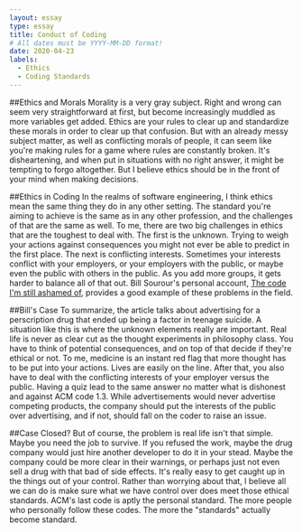 ```yaml
---
layout: essay
type: essay
title: Conduct of Coding
# All dates must be YYYY-MM-DD format!
date: 2020-04-23
labels:
  - Ethics
  - Coding Standards
---
```


##Ethics and Morals
Morality is a very gray subject. Right and wrong can seem very straightforward at first, but become increasingly muddled as more variables get added. Ethics are your rules to clear up and standardize these morals in order to clear up that confusion. But with an already messy subject matter, as well as conflicting morals of people, it can seem like you're making rules for a game where rules are constantly broken. It's disheartening, and when put in situations with no right answer, it might be tempting to forgo altogether. But I believe ethics should be in the front of your mind when making decisions.

##Ethics in Coding
In the realms of software engineering, I think ethics mean the same thing they do in any other setting. The standard you're aiming to achieve is the same as in any other profession, and the challenges of that are the same as well. To me, there are two big challenges in ethics that are the toughest to deal with. The first is the unknown. Trying to weigh your actions against consequences you might not ever be able to predict in the first place. The next is conflicting interests. Sometimes your interests conflict with your employers, or your employers with the public, or maybe even the public with others in the public. As you add more groups, it gets harder to balance all of that out. Bill Sourour's personal account, [The code I'm still ashamed of](https://www.freecodecamp.org/news/the-code-im-still-ashamed-of-e4c021dff55e/#.tsjl7lkxy), provides a good example of these problems in the field.

##Bill's Case
To summarize, the article talks about advertising for a perscription drug that ended up being a factor in teenage suicide. A situation like this is where the unknown elements really are important. Real life is never as clear cut as the thought experiments in philosophy class. You have to think of potential consequences, and on top of that decide if they're ethical or not. To me, medicine is an instant red flag that more thought has to be put into your actions. Lives are easily on the line. After that, you also have to deal with the conflicting interests of your employer versus the public. Having a quiz lead to the same answer no matter what is dishonest and against ACM code 1.3. While advertisements would never advertise competing products, the company should put the interests of the public over advertising, and if not, should fall on the coder to raise an issue.

##Case Closed?
But of course, the problem is real life isn't that simple. Maybe you need the job to survive. If you refused the work, maybe the drug company would just hire another developer to do it in your stead. Maybe the company could be more clear in their warnings, or perhaps just not even sell a drug with that bad of side effects. It's really easy to get caught up in the things out of your control. Rather than worrying about that, I believe all we can do is make sure what we have control over does meet those ethical standards. ACM's last code is aptly the personal standard. The more people who personally follow these codes. The more the "standards" actually become standard.
